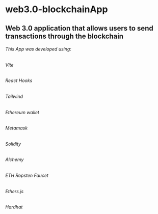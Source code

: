 # web3.0-blockchainApp

## Web 3.0 application that allows users to send transactions through the blockchain

###### This App was developed using:

###### Vite

###### React Hooks

###### Tailwind

###### Ethereum wallet

###### Metamask

###### Solidity

###### Alchemy

###### ETH Ropsten Faucet

###### Ethers.js

###### Hardhat
